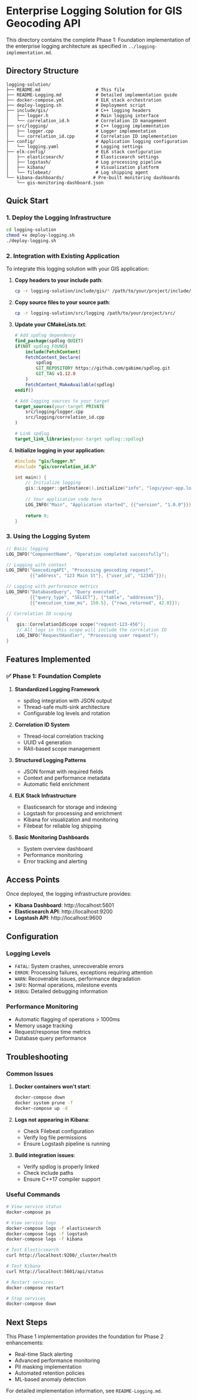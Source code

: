 # Enterprise Logging Solution for GIS Geocoding API

This directory contains the complete Phase 1: Foundation implementation of the enterprise logging architecture as specified in `../logging-implementation.md`.

## Directory Structure

```
logging-solution/
├── README.md                     # This file
├── README-Logging.md             # Detailed implementation guide
├── docker-compose.yml            # ELK stack orchestration
├── deploy-logging.sh             # Deployment script
├── include/gis/                  # C++ logging headers
│   ├── logger.h                  # Main logging interface
│   └── correlation_id.h          # Correlation ID management
├── src/logging/                  # C++ logging implementation
│   ├── logger.cpp                # Logger implementation
│   └── correlation_id.cpp        # Correlation ID implementation
├── config/                       # Application logging configuration
│   └── logging.yaml              # Logging settings
├── elk-config/                   # ELK stack configuration
│   ├── elasticsearch/            # Elasticsearch settings
│   ├── logstash/                 # Log processing pipeline
│   ├── kibana/                   # Visualization platform
│   └── filebeat/                 # Log shipping agent
└── kibana-dashboards/           # Pre-built monitoring dashboards
    └── gis-monitoring-dashboard.json
```

## Quick Start

### 1. Deploy the Logging Infrastructure

```bash
cd logging-solution
chmod +x deploy-logging.sh
./deploy-logging.sh
```

### 2. Integration with Existing Application

To integrate this logging solution with your GIS application:

1. **Copy headers to your include path**:
   ```bash
   cp -r logging-solution/include/gis/* /path/to/your/project/include/gis/
   ```

2. **Copy source files to your source path**:
   ```bash
   cp -r logging-solution/src/logging /path/to/your/project/src/
   ```

3. **Update your CMakeLists.txt**:
   ```cmake
   # Add spdlog dependency
   find_package(spdlog QUIET)
   if(NOT spdlog_FOUND)
       include(FetchContent)
       FetchContent_Declare(
           spdlog
           GIT_REPOSITORY https://github.com/gabime/spdlog.git
           GIT_TAG v1.12.0
       )
       FetchContent_MakeAvailable(spdlog)
   endif()
   
   # Add logging sources to your target
   target_sources(your-target PRIVATE
       src/logging/logger.cpp
       src/logging/correlation_id.cpp
   )
   
   # Link spdlog
   target_link_libraries(your-target spdlog::spdlog)
   ```

4. **Initialize logging in your application**:
   ```cpp
   #include "gis/logger.h"
   #include "gis/correlation_id.h"
   
   int main() {
       // Initialize logging
       gis::Logger::getInstance().initialize("info", "logs/your-app.log");
       
       // Your application code here
       LOG_INFO("Main", "Application started", {{"version", "1.0.0"}});
       
       return 0;
   }
   ```

### 3. Using the Logging System

```cpp
// Basic logging
LOG_INFO("ComponentName", "Operation completed successfully");

// Logging with context
LOG_INFO("GeocodingAPI", "Processing geocoding request", 
         {{"address", "123 Main St"}, {"user_id", "12345"}});

// Logging with performance metrics
LOG_INFO("DatabaseQuery", "Query executed", 
         {{"query_type", "SELECT"}, {"table", "addresses"}},
         {{"execution_time_ms", 150.5}, {"rows_returned", 42.0}});

// Correlation ID scoping
{
    gis::CorrelationIdScope scope("request-123-456");
    // All logs in this scope will include the correlation ID
    LOG_INFO("RequestHandler", "Processing user request");
}
```

## Features Implemented

### ✅ Phase 1: Foundation Complete

1. **Standardized Logging Framework**
   - spdlog integration with JSON output
   - Thread-safe multi-sink architecture
   - Configurable log levels and rotation

2. **Correlation ID System**
   - Thread-local correlation tracking
   - UUID v4 generation
   - RAII-based scope management

3. **Structured Logging Patterns**
   - JSON format with required fields
   - Context and performance metadata
   - Automatic field enrichment

4. **ELK Stack Infrastructure**
   - Elasticsearch for storage and indexing
   - Logstash for processing and enrichment
   - Kibana for visualization and monitoring
   - Filebeat for reliable log shipping

5. **Basic Monitoring Dashboards**
   - System overview dashboard
   - Performance monitoring
   - Error tracking and alerting

## Access Points

Once deployed, the logging infrastructure provides:

- **Kibana Dashboard**: http://localhost:5601
- **Elasticsearch API**: http://localhost:9200
- **Logstash API**: http://localhost:9600

## Configuration

### Logging Levels
- `FATAL`: System crashes, unrecoverable errors
- `ERROR`: Processing failures, exceptions requiring attention  
- `WARN`: Recoverable issues, performance degradation
- `INFO`: Normal operations, milestone events
- `DEBUG`: Detailed debugging information

### Performance Monitoring
- Automatic flagging of operations > 1000ms
- Memory usage tracking
- Request/response time metrics
- Database query performance

## Troubleshooting

### Common Issues

1. **Docker containers won't start**:
   ```bash
   docker-compose down
   docker system prune -f
   docker-compose up -d
   ```

2. **Logs not appearing in Kibana**:
   - Check Filebeat configuration
   - Verify log file permissions
   - Ensure Logstash pipeline is running

3. **Build integration issues**:
   - Verify spdlog is properly linked
   - Check include paths
   - Ensure C++17 compiler support

### Useful Commands

```bash
# View service status
docker-compose ps

# View service logs
docker-compose logs -f elasticsearch
docker-compose logs -f logstash
docker-compose logs -f kibana

# Test Elasticsearch
curl http://localhost:9200/_cluster/health

# Test Kibana
curl http://localhost:5601/api/status

# Restart services
docker-compose restart

# Stop services
docker-compose down
```

## Next Steps

This Phase 1 implementation provides the foundation for Phase 2 enhancements:
- Real-time Slack alerting
- Advanced performance monitoring  
- PII masking implementation
- Automated retention policies
- ML-based anomaly detection

For detailed implementation information, see `README-Logging.md`.